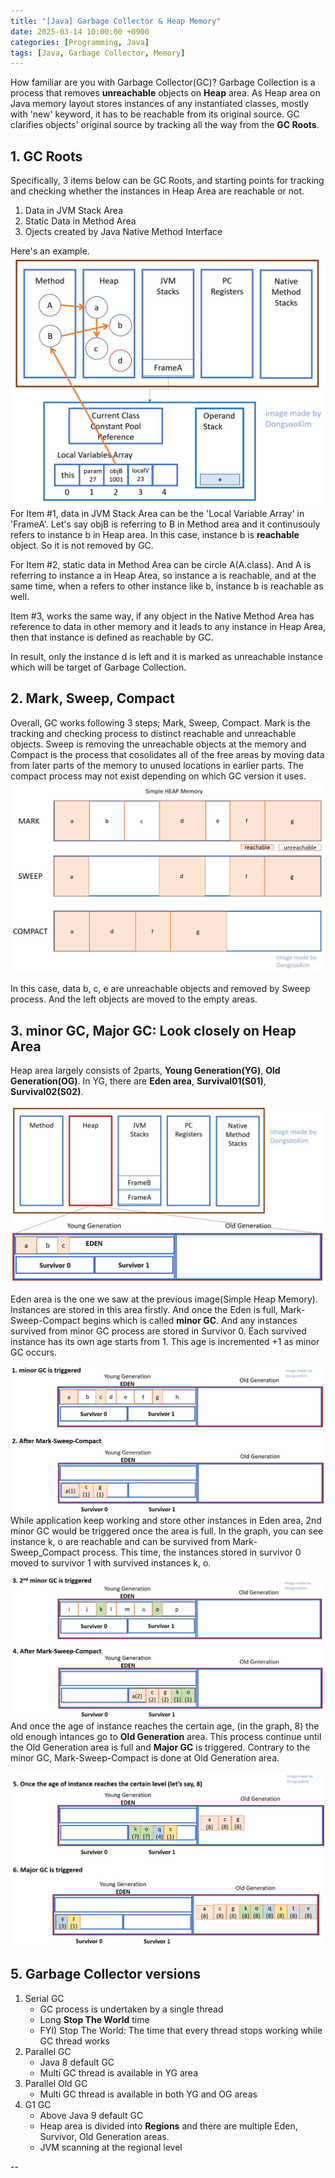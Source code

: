 ```yaml
---
title: "[Java] Garbage Collector & Heap Memory"
date: 2025-03-14 10:00:00 +0900
categories: [Programming, Java]
tags: [Java, Garbage Collector, Memory]
---
```


<script async src="https://pagead2.googlesyndication.com/pagead/js/adsbygoogle.js?client=ca-pub-2941907865454687"
     crossorigin="anonymous"></script>

How familiar are you with Garbage Collector(GC)?
Garbage Collection is a process that removes **unreachable** objects on **Heap** area.
As Heap area on Java memory layout stores instances of any instantiated classes, mostly with 'new' keyword, it has to be reachable from its original source.
GC clarifies objects' original source by tracking all the way from the **GC Roots**.

## 1. GC Roots

Specifically, 3 items below can be GC Roots, and starting points for tracking and checking whether the instances in Heap Area are reachable or not.

1. Data in JVM Stack Area
2. Static Data in Method Area
3. Ojects created by Java Native Method Interface

Here's an example.
![gc_tracking.jpg](/../assets/img/posts/2025-03-14-garbageCollector/gc_tracking.jpg)
For Item #1, data in JVM Stack Area can be the 'Local Variable Array' in 'FrameA'. Let's say objB is referring to B in Method area and it continusouly refers to instance b in Heap area. In this case, instance b is **reachable** object. So it is not removed by GC.

For Item #2, static data in Method Area can be circle A(A.class). And A is referring to instance a in Heap Area, so instance a is reachable, and at the same time, when a refers to other instance like b, instance b is reachable as well.

Item #3, works the same way, if any object in the Native Method Area has reference to data in other memory and it leads to any instance in Heap Area, then that instance is defined as reachable by GC.

In result, only the instance d is left and it is marked as unreachable instance which will be target of Garbage Collection.

## 2. Mark, Sweep, Compact

Overall, GC works following 3 steps; Mark, Sweep, Compact.
Mark is the tracking and checking process to distinct reachable and unreachable objects. Sweep is removing the unreachable objects at the memory and Compact is the process that cosolidates all of the free areas by moving data from later parts of the memory to unused locations in earlier parts. The compact process may not exist depending on which GC version it uses.
![markSweepCompact.jpg](/../assets/img/posts/2025-03-14-garbageCollector/markSweepCompact.jpg)

In this case, data b, c, e are unreachable objects and removed by Sweep process. And the left objects are moved to the empty areas.

## **3. minor GC, Major GC: Look closely on Heap Area**

Heap area largely consists of 2parts, **Young Generation(YG)**, **Old Generation(OG)**. In YG, there are **Eden area**, **Survival01(S01)**, **Survival02(S02)**.

![eden0.jpg](/../assets/img/posts/2025-03-14-garbageCollector/eden0.jpg)

Eden area is the one we saw at the previous image(Simple Heap Memory). Instances are stored in this area firstly. And once the Eden is full, Mark-Sweep-Compact begins which is called **minor GC**. And any instances survived from minor GC process are stored in Survivor 0. Each survived instance has its own age starts from 1. This age is incremented +1 as minor GC occurs.

![eden1.jpg](/../assets/img/posts/2025-03-14-garbageCollector/eden1.jpg)
While application keep working and store other instances in Eden area, 2nd minor GC would be triggered once the area is full. In the graph, you can see instance k, o are reachable and can be survived from Mark-Sweep_Compact process. This time, the instances stored in survivor 0 moved to survivor 1 with survived instances k, o.

![eden2.jpg](/../assets/img/posts/2025-03-14-garbageCollector/eden2.jpg)
And once the age of instance reaches the certain age, (in the graph, 8) the old enough intances go to **Old Generation** area. This process continue until the Old Generation area is full and **Major GC** is triggered. Contrary to the minor GC, Mark-Sweep-Compact is done at Old Generation area.

![eden3.jpg](/../assets/img/posts/2025-03-14-garbageCollector/eden3.jpg)

## **5. Garbage Collector versions**

1. Serial GC
   - GC process is undertaken by a single thread
   - Long **Stop The World** time<br>
   - FYI) Stop The World: The time that every thread stops working while GC thread works
2. Parallel GC
   - Java 8 default GC
   - Multi GC thread is available in YG area
3. Parallel Old GC
   - Multi GC thread is available in both YG and OG areas
4. G1 GC
   - Above Java 9 default GC
   - Heap area is divided into **Regions** and there are multiple Eden, Survivor, Old Generation areas.
   - JVM scanning at the regional level

--

<script src="https://utteranc.es/client.js"
        repo="dongsoocloud/blog-comments"
        issue-term="title"
        theme="github-light"
        crossorigin="anonymous"
        async>
</script>
